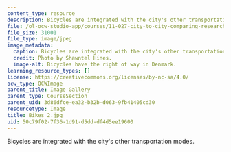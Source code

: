 ```yaml
---
content_type: resource
description: Bicycles are integrated with the city's other transportation modes.
file: /ol-ocw-studio-app/courses/11-027-city-to-city-comparing-researching-and-writing-about-cities-spring-2006/50c79f027f361d91d5dddf4d5ee19600_Bikes_2.jpg
file_size: 31001
file_type: image/jpeg
image_metadata:
  caption: Bicycles are integrated with the city's other transportation modes.
  credit: Photo by Shawntel Hines.
  image-alt: Bicycles have the right of way in Denmark.
learning_resource_types: []
license: https://creativecommons.org/licenses/by-nc-sa/4.0/
ocw_type: OCWImage
parent_title: Image Gallery
parent_type: CourseSection
parent_uid: 3d86dfce-ea32-b32b-d063-9fb41405cd30
resourcetype: Image
title: Bikes_2.jpg
uid: 50c79f02-7f36-1d91-d5dd-df4d5ee19600
---
```

Bicycles are integrated with the city's other transportation modes.